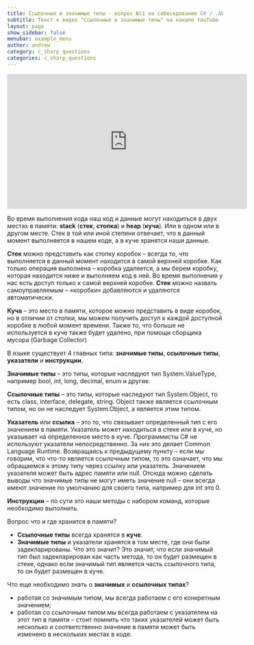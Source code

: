 ```yaml
---
title: Ссылочные и значимые типы - вопрос №11 на собеседование C# / .NET
subtitle: Текст к видео "Ссылочные и значимые типы" на канале YouTube
layout: page
show_sidebar: false
menubar: example_menu
author: andrew
category: c_sharp_questions
categories: c_sharp_questions
---
```


<center>
<iframe width="560" height="315" src="https://www.youtube.com/embed/yv8pO-x08YQ" 
frameborder="0" allow="accelerometer; autoplay; 
encrypted-media; gyroscope; picture-in-picture" allowfullscreen></iframe>
</center>

Во время выполнения кода наш код и данные могут находиться в двух местах в памяти: **stack** (**стек**, **стопка**) и **heap** (**куча**). Или в одном или в другом месте. 
Стек в той или иной степени отвечает, что в данный момент выполняется в нашем коде, а в куче хранятся наши данные. 

**Стек** можно представить как стопку коробок – всегда то, что выполняется в данный момент находится в самой верхней коробке. Как только операция выполнена – коробка удаляется, 
а мы берем коробку, которая находится ниже и выполняем код в ней. Во время выполнения у нас есть доступ только к самой верхней коробке. **Стек** можно назвать самоуправляемым – 
«коробки» добавляются и удаляются автоматически.

**Куча** – это место в памяти, которое можно представить в виде коробок, но в отличии от стопки, мы можем получить доступ к каждой доступной коробке в любой момент времени. Также то, 
что больше не используется в куче также будет удалено, при помощи сборщика мусора (Garbage Collector) 

В языке существует 4 главных типа: **значимые типы**, **ссылочные типы**, **указатели** и **инструкции**. 

**Значимые типы** – это типы, которые наследуют тип System.ValueType, например bool, int, long, decimal, enum и другие.

**Ссылочные типы** – это типы, которые наследуют тип System.Object, то есть class, interface, delegate, string. Object также является ссылочным типом, но он не наследует System.Object, 
а является этим типом.

**Указатель** или **ссылка** – это то, что связывает определенный тип с его значением в памяти. Указатель может находиться в стеке или в куче, но указывает на определенное место в куче. 
Программисты C# не используют указатели непосредственно. За них это делает Common Language Runtime. Возвращаясь к предыдущему пункту – если мы говорим, что что-то является ссылочным 
типом, то это означает, что мы обращаемся к этому типу через ссылку или указатель. Значением указателя может быть адрес памяти или null. Отсюда можно сделать выводы что значимые 
типы не могут иметь значение null – они всегда имеют значение по умолчанию для своего типа, например для int это 0.

**Инструкции** – по сути это наши методы с набором команд, которые необходимо выполнить.

Вопрос что и где хранится в памяти?
 - **Ссылочные типы** всегда хранятся в **куче**.
 - **Значимые типы** и указатели хранятся в том месте, где они были задекларированы. Что это значит? Это значит, что если значимый тип был задекларирован как часть метода, то он 
 будет размещен в стеке, однако если значимый тип является часть ссылочного типа, то он будет размещен в куче.
 
Что еще необходимо знать о **значимых** и **ссылочных** **типах**?
 - работая со значимым типом, мы всегда работаем с его конкретным значением;
 - работая со ссылочным типом мы всегда работаем с указателем на этот тип в памяти – стоит помнить что таких указателей может быть несколько и соответственно значение в памяти 
 может быть изменено в нескольких местах в коде.


 